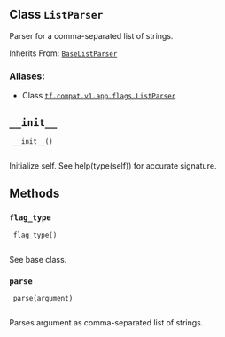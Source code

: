 

## Class  `ListParser` 
Parser for a comma-separated list of strings.

Inherits From: [ `BaseListParser` ](https://tensorflow.google.cn/api_docs/python/tf/compat/v1/flags/BaseListParser)



### Aliases:

- Class [ `tf.compat.v1.app.flags.ListParser` ](/api_docs/python/tf/compat/v1/flags/ListParser)



##  `__init__` 


```
 __init__()
 
```

Initialize self.  See help(type(self)) for accurate signature.



## Methods


###  `flag_type` 


```
 flag_type()
 
```

See base class.



###  `parse` 


```
 parse(argument)
 
```

Parses argument as comma-separated list of strings.

